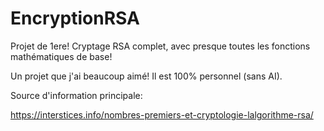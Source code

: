 # EncryptionRSA
Projet de 1ere! Cryptage RSA complet, avec presque toutes les fonctions mathématiques de base!


Un projet que j'ai beaucoup aimé! Il est 100% personnel (sans AI).

Source d'information principale:

https://interstices.info/nombres-premiers-et-cryptologie-lalgorithme-rsa/

